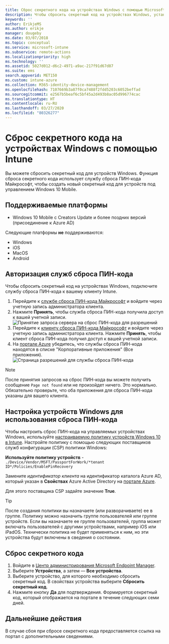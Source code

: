 ```yaml
---
title: Сброс секретного кода на устройствах Windows с помощью Microsoft Intune — Azure | Документы Майкрософт
description: Чтобы сбросить секретный код на устройствах Windows, установите службу сброса ПИН-кода Майкрософт и клиент сброса ПИН-кода Майкрософт, создайте политику устройств с помощью идентификатора каталога Active Directory Azure, а затем сбросьте секретный код на портале Azure с помощью Microsoft Intune.
keywords: ''
author: ErikjeMS
ms.author: erikje
manager: dougeby
ms.date: 03/07/2018
ms.topic: conceptual
ms.service: microsoft-intune
ms.subservice: remote-actions
ms.localizationpriority: high
ms.technology: ''
ms.assetid: 5027d012-d6c2-4971-a9ac-217f91d67d87
ms.suite: ems
search.appverid: MET150
ms.custom: intune-azure
ms.collection: M365-identity-device-management
ms.openlocfilehash: 7107669b3a87f0ca7488f2fdd5203c6052beffad
ms.sourcegitcommit: e2567b5beaf6c5bf45a2d493b8ac05d996774cac
ms.translationtype: HT
ms.contentlocale: ru-RU
ms.lasthandoff: 03/27/2020
ms.locfileid: "80326277"
---
```

# <a name="reset-the-passcode-on-windows-devices-using-intune"></a>Сброс секретного кода на устройствах Windows с помощью Intune

Вы можете сбросить секретный код для устройств Windows. Функция сброса секретного кода использует службу сброса ПИН-кода Майкрософт, чтобы создать новый секретный код для устройств под управлением Windows 10 Mobile. 

## <a name="supported-platforms"></a>Поддерживаемые платформы

- Windows 10 Mobile с Creators Update и более поздних версий (присоединение к Azure AD)

Следующие платформы **не** поддерживаются:
- Windows
- iOS
- MacOS
- Android

## <a name="authorize-the-pin-reset-services"></a>Авторизация служб сброса ПИН-кода

Чтобы сбросить секретный код на устройствах Windows, подключите службу сброса ПИН-кода к вашему клиенту Intune.

1. Перейдите к [службе сброса ПИН-кода Майкрософт](https://login.windows.net/common/oauth2/authorize?response_type=code&client_id=b8456c59-1230-44c7-a4a2-99b085333e84&resource=https%3A%2F%2Fgraph.windows.net&redirect_uri=https%3A%2F%2Fcred.microsoft.com&state=e9191523-6c2f-4f1d-a4f9-c36f26f89df0&prompt=admin_consent) и войдите через учетную запись администратора клиента.
2. Нажмите **Принять**, чтобы служба сброса ПИН-кода получила доступ к вашей учетной записи. ![Принятие запроса сервера на сброс ПИН-кода для разрешений](./media/device-windows-pin-reset/pin-reset-service-home-screen.png)
3. Перейдите к [клиенту сброса ПИН-кода Майкрософт](https://login.windows.net/common/oauth2/authorize?response_type=code&client_id=9115dd05-fad5-4f9c-acc7-305d08b1b04e&resource=https%3A%2F%2Fcred.microsoft.com%2F&redirect_uri=ms-appx-web%3A%2F%2FMicrosoft.AAD.BrokerPlugin%2F9115dd05-fad5-4f9c-acc7-305d08b1b04e&state=6765f8c5-f4a7-4029-b667-46a6776ad611&prompt=admin_consent) и войдите через учетную запись администратора клиента. Нажмите **Принять**, чтобы клиент сброса ПИН-кода получил доступ к вашей учетной записи.
4. На [портале Azure](https://portal.azure.com) убедитесь, что службы сброса ПИН-кода находятся в списке "Корпоративные приложения" (Все приложения). ![Страница разрешений для службы сброса ПИН-кода](./media/device-windows-pin-reset/pin-reset-service-application.png)

> [!NOTE]
> После принятия запросов на сброс ПИН-кода вы можете получить сообщение `Page not found` или не произойдет ничего. Это нормально. Обязательно проверьте, что оба приложения для сброса ПИН-кода указаны для вашего клиента.

## <a name="configure-windows-devices-to-use-pin-reset"></a>Настройка устройств Windows для использования сброса ПИН-кода

Чтобы настроить сброс ПИН-кода на управляемых устройствах Windows, используйте [настраиваемую политику устройств Windows 10 в Intune](../configuration/custom-settings-windows-10.md). Настройте политику с помощью следующих поставщиков служб конфигурации (CSP) политики Windows:

**Используйте политику устройств** - `./Device/Vendor/MSFT/PassportForWork/*tenant ID*/Policies/EnablePinRecovery`

Замените *идентификатор клиента* на идентификатор каталога Azure AD, который указан в **Свойствах** Azure Active Directory на [портале Azure](https://portal.azure.com).

Для этого поставщика CSP задайте значение **True**.

> [!TIP]
> После создания политики вы назначаете (или разворачиваете) ее в группе. Политику можно назначить группе пользователей или группе устройств. Если вы назначаете ее группе пользователей, группа может включать пользователей с другими устройствами, например iOS или iPadOS. Технически политика не будет применяться к ним, но эти устройства будут включены в сведения о состоянии.

## <a name="reset-the-passcode"></a>Сброс секретного кода

1. Войдите в [Центр администрирования Microsoft Endpoint Manager](https://go.microsoft.com/fwlink/?linkid=2109431). 
2. Выберите **Устройства**, а затем — **Все устройства**.
3. Выберите устройство, для которого необходимо сбросить секретный код. В свойствах устройства выберите **Сбросить секретный код**.
4. Нажмите кнопку **Да** для подтверждения. Формируется секретный код, который отображается на портале в течение следующих семи дней.

## <a name="next-step"></a>Дальнейшие действия

В случае сбоя при сбросе секретного кода предоставляется ссылка на портал с дополнительными сведениями.
